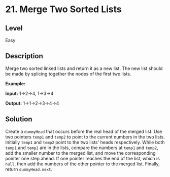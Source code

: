 # 21. Merge Two Sorted Lists
## Level
Easy

## Description
Merge two sorted linked lists and return it as a new list. The new list should be made by splicing together the nodes of the first two lists.

**Example:**

**Input:** 1->2->4, 1->3->4

**Output:** 1->1->2->3->4->4

## Solution
Create a `dummyHead` that occurs before the real head of the merged list. Use two pointers `temp1` and `temp2` to point to the current numbers in the two lists. Initially `temp1` and `temp2` point to the two lists' heads respectively. While both `temp1` and `temp2` are in the lists, compare the numbers at `temp1` and `temp2`, add the smaller number to the merged list, and move the corresponding pointer one step ahead. If one pointer reaches the end of the list, which is `null`, then add the numbers of the other pointer to the merged list. Finally, return `dummyHead.next`.
